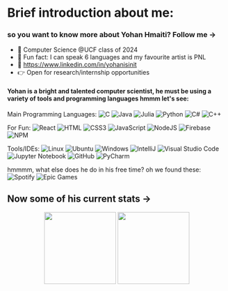 # Brief introduction about me:
### so you want to know more about Yohan Hmaiti? Follow me ->

- 🖤 Computer Science @UCF class of 2024
- :raised_hands: Fun fact: I can speak 6 languages and my favourite artist is PNL 
- :link: https://www.linkedin.com/in/yohanisinit
- :point_right: Open for research/internship opportunities

#### Yohan is a bright and talented computer scientist, he must be using a variety of tools and programming languages hmmm let's see:

Main Programming Languages:
![C](https://img.shields.io/badge/-C-8abf49?style=flat&logo=c&logoColor=white)
![Java](https://img.shields.io/badge/-Java-ae54ff?style=flat&logo=Java&logoColor=white)
![Julia](https://img.shields.io/badge/-Julia-9558B2?style=for-the-badge&logo=julia&logoColor=white)
![Python](https://img.shields.io/badge/-Python-ff4db8?style=flat&logo=python&logoColor=white)
![C#](https://img.shields.io/badge/c%23-%23239120.svg?style=for-the-badge&logo=c-sharp&logoColor=white)
![C++](https://img.shields.io/badge/c++-%2300599C.svg?style=for-the-badge&logo=c%2B%2B&logoColor=white)

For Fun:
![React](https://img.shields.io/badge/react-%2320232a.svg?style=for-the-badge&logo=react&logoColor=%2361DAFB)
![HTML](https://img.shields.io/badge/-HTML-4eaff2?style=flat&logo=HTML5&logoColor=white)
![CSS3](https://img.shields.io/badge/css3-%231572B6.svg?style=for-the-badge&logo=css3&logoColor=white)
![JavaScript](https://img.shields.io/badge/-Javascript-ff4d66?style=flat&logo=node.js&logoColor=white)
![NodeJS](https://img.shields.io/badge/node.js-6DA55F?style=for-the-badge&logo=node.js&logoColor=white)
![Firebase](https://img.shields.io/badge/firebase-%23039BE5.svg?style=for-the-badge&logo=firebase)
![NPM](https://img.shields.io/badge/NPM-%23000000.svg?style=for-the-badge&logo=npm&logoColor=white)

Tools/IDEs:
![Linux](https://img.shields.io/badge/Linux-FCC624?style=for-the-badge&logo=linux&logoColor=black)
![Ubuntu](https://img.shields.io/badge/-Ubuntu-orange?style=flat&logo=ubuntu&logoColor=white)
![Windows](https://img.shields.io/badge/Windows-0078D6?style=for-the-badge&logo=windows&logoColor=white)
![IntelliJ](https://img.shields.io/badge/-IntelliJ-ff4db8?style=flat&logo=intellijidea&logoColor=white)
![Visual Studio Code](https://img.shields.io/badge/-VS_Code-ae54ff?style=flat&logo=visualstudiocode&logoColor=white)
![Jupyter Notebook](https://img.shields.io/badge/jupyter-%23FA0F00.svg?style=for-the-badge&logo=jupyter&logoColor=white)
![GitHub](https://img.shields.io/badge/github-%23121011.svg?style=for-the-badge&logo=github&logoColor=white)
![PyCharm](https://img.shields.io/badge/pycharm-143?style=for-the-badge&logo=pycharm&logoColor=black&color=black&labelColor=green)

hmmmm, what else does he do in his free time? oh we found these:
![Spotify](https://img.shields.io/badge/-Music-8abf49?style=flat&logo=spotify&logoColor=white)
![Epic Games](https://img.shields.io/badge/epicgames-%23313131.svg?style=for-the-badge&logo=epicgames&logoColor=white)

Now some of his current stats ->
---

<p align="center">
	<img height="165px" src="https://github-readme-stats.vercel.app/api?username=YHmaiti&show_icons=true&count_private=true&title_color=e041a0&text_color=1f1f1f&icon_color=368cc9">
	<img height="165px" src="https://github-readme-stats.vercel.app/api/top-langs/?username=YHmaiti&layout=compact&count_private=false&hide=css&title_color=e041a0&text_color=1f1f1f&icon_color=368cc9">
</p>


